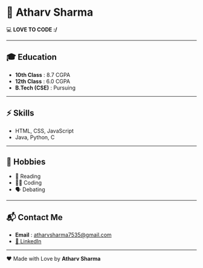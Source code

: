 # 🌟 Atharv Sharma  

💻 **LOVE TO CODE :/**  

---

## 🎓 Education  
- **10th Class** : 8.7 CGPA  
- **12th Class** : 6.0 CGPA  
- **B.Tech (CSE)** : Pursuing  

---

## ⚡ Skills  
- HTML, CSS, JavaScript  
- Java, Python, C  

---

## 🎯 Hobbies  
- 📖 Reading  
- 👨‍💻 Coding  
- 🗣 Debating  

---

## 📬 Contact Me  
- **Email** : atharvsharma7535@gmail.com  
- [🔗 LinkedIn](https://www.linkedin.com/in/atharv-sharma-75161a298/)  

---

<!--<hr> tag is used to make a horizontal line -->
❤️ Made with Love by **Atharv Sharma**  


